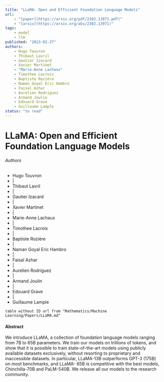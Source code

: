 ```yaml
---
title: "LLaMA: Open and Efficient Foundation Language Models"
url: 
    - "[paper](https://arxiv.org/pdf/2302.13971.pdf)"
    - "[arxiv](https://arxiv.org/abs/2302.13971)"
tags:
    - model
    - llm
published: "2023-02-27"
authors:
    - Hugo Touvron
    - Thibaut Lavril
    - Gautier Izacard
    - Xavier Martinet 
    - "Marie-Anne Lachaux"
    - Timothee Lacroix
    - Baptiste Rozière
    - Naman Goyal Eric Hambro
    - Faisal Azhar
    - Aurelien Rodriguez
    - Armand Joulin
    - Edouard Grave
    - Guillaume Lample
status: "to read"
---
```


# LLaMA: Open and Efficient Foundation Language Models
###### Authors
<ul>
<li class="author">Hugo Touvron</li>
<li class="separator author">|</li>
<li class="author">Thibaut Lavril</li>
<li class="separator author">|</li>
<li class="author">Gautier Izacard</li>
<li class="separator author">|</li>
<li class="author">Xavier Martinet</li>
<li class="separator author">|</li>
<li class="author">Marie-Anne Lachaux</li>
<li class="separator author">|</li>
<li class="author">Timothee Lacroix</li>
<li class="separator author">|</li>
<li class="author">Baptiste Rozière</li>
<li class="separator author">|</li>
<li class="author">Naman Goyal Eric Hambro</li>
<li class="separator author">|</li>
<li class="author">Faisal Azhar</li>
<li class="separator author">|</li>
<li class="author">Aurelien Rodriguez</li>
<li class="separator author">|</li>
<li class="author">Armand Joulin</li>
<li class="separator author">|</li>
<li class="author">Edouard Grave</li>
<li class="separator author">|</li>
<li class="author">Guillaume Lample</li>
</ul>

```dataview
table without ID url from "Mathematics/Machine Learning/Papers/LLaMA.md"
```

#### Abstract
We introduce LLaMA, a collection of foundation language models ranging from 7B to 65B parameters. We train our models on trillions of tokens, and show that it is possible to train state-of-the-art models using publicly available datasets exclusively, without resorting to proprietary and inaccessible datasets. In particular, LLaMA-13B outperforms GPT-3 (175B) on most benchmarks, and LLaMA- 65B is competitive with the best models, Chinchilla-70B and PaLM-540B. We release all our models to the research community.


